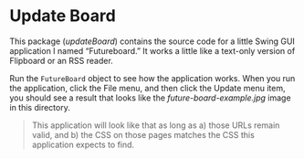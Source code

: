 Update Board
============

This package (*updateBoard*) contains the source code for 
a little Swing GUI application I named “Futureboard.” It works 
a little like a  text-only version of Flipboard or an RSS reader.

Run the `FutureBoard` object to see how the application works.
When you run the application, click the File menu, and then
click the Update menu item, you should see a result that looks
like the *future-board-example.jpg* image in this directory.

>This application will look like that as long as a) those
URLs remain valid, and b) the CSS on those pages matches the
CSS this application expects to find.

